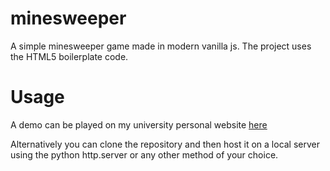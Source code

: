 # minesweeper
A simple minesweeper game made in modern vanilla js. The project uses the HTML5 boilerplate code.

# Usage
A demo can be played on my university personal website [here](http://www-personal.umich.edu/~ondrejk/)

Alternatively you can clone the repository and then host it on a local server using the python http.server or any other method of your choice.
